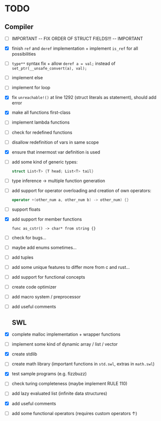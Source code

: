 # TODO

## Compiler

- [ ] IMPORTANT -- FIX ORDER OF STRUCT FIELDS!!! -- IMPORTANT

- [x] finish `ref` and `deref` implementation + implement `is_ref` for all possibilities

- [ ] `type**`  syntax fix + allow `deref a = val;` instead of `set_ptr(__unsafe_convert(a), val);`

- [ ] implement else

- [ ] implement for loop

- [x] fix `unreachable!()` at line 1292 (struct literals as statement), should add error

- [x] make all functions first-class

- [ ] implement lambda functions

- [ ] check for redefined functions

- [ ] disallow redefinition of vars in same scope

- [x] ensure that innermost var definition is used

- [ ] add some kind of generic types:
  
  ```rust
  struct List<T> {T head; List<T> tail}
  ```

- [ ] type inference -> multiple function generation 

- [ ] add support for operator overloading and creation of own operators:
  
  ```cpp
  operator +(other_num a, other_num b) -> other_num) {}
  ```

- [ ] support floats

- [x] add support for member functions
  
  ```swl
  func as_cstr() -> char* from string {}
  ```

- [ ] check for bugs...

- [ ] maybe add enums sometimes...

- [ ] add tuples

- [ ] add some unique features to differ more from c and rust...

- [ ] add support for functional concepts

- [ ] create code optimizer

- [ ] add macro system / preprocessor

- [ ] add useful comments
  
  ## SWL

- [x] complete malloc implementation + wrapper functions

- [ ] implement some kind of dynamic array / list / vector

- [x] create stdlib

- [ ] create math library (important functions in `std.swl`, extras in `math.swl`)

- [x] test sample programs (e.g. fizzbuzz)

- [ ] check turing completeness (maybe implement RULE 110)

- [ ] add lazy evaluated list (infinite data structures)

- [x] add useful comments

- [ ] add some functional operators (requires custom operators ↑)
